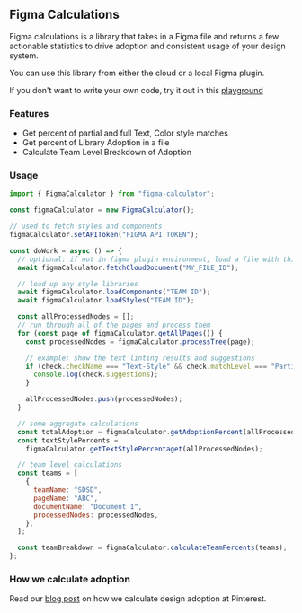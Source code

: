 ## Figma Calculations

Figma calculations is a library that takes in a Figma file and returns a few actionable statistics to drive adoption and consistent usage of your design system.

You can use this library from either the cloud or a local Figma plugin.

If you don't want to write your own code, try it out in this [playground](Test)

### Features

- Get percent of partial and full Text, Color style matches
- Get percent of Library Adoption in a file
- Calculate Team Level Breakdown of Adoption

### Usage

```js
import { FigmaCalculator } from "figma-calculator";

const figmaCalculator = new FigmaCalculator();

// used to fetch styles and components
figmaCalculator.setAPIToken("FIGMA API TOKEN");

const doWork = async () => {
  // optional: if not in figma plugin environment, load a file with this
  await figmaCalculator.fetchCloudDocument("MY_FILE_ID");

  // load up any style libraries
  await figmaCalculator.loadComponents("TEAM ID");
  await figmaCalculator.loadStyles("TEAM ID");

  const allProcessedNodes = [];
  // run through all of the pages and process them
  for (const page of figmaCalculator.getAllPages()) {
    const processedNodes = figmaCalculator.processTree(page);

    // example: show the text linting results and suggestions
    if (check.checkName === "Text-Style" && check.matchLevel === "Partial") {
      console.log(check.suggestions);
    }

    allProcessedNodes.push(processedNodes);
  }

  // some aggregate calculations
  const totalAdoption = figmaCalculator.getAdoptionPercent(allProcessedNodes);
  const textStylePercents =
    figmaCalculator.getTextStylePercentaget(allProcessedNodes);

  // team level calculations
  const teams = [
    {
      teamName: "SDSD",
      pageName: "ABC",
      documentName: "Document 1",
      processedNodes: processedNodes,
    },
  ];

  const teamBreakdown = figmaCalculator.calculateTeamPercents(teams);
};
```

### How we calculate adoption

Read our [blog post](#) on how we calculate design adoption at Pinterest.
